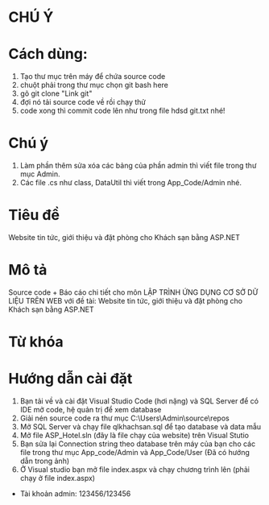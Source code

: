 # CHÚ Ý
# Cách dùng:
1. Tạo thư mục trên máy để chứa source code
2. chuột phải trong thư mục chọn git bash here
3. gõ git clone "Link git"
4. đợi nó tải source code về rồi chạy thử
5. code xong thì commit code lên như trong file hdsd git.txt nhé!

# Chú ý
1. Làm phần thêm sửa xóa các bảng của phần admin thì viết file trong thư mục Admin.
2. Các file .cs như class, DataUtil thì viết trong App_Code/Admin nhé.

# Tiêu đề
Website tin tức, giới thiệu và đặt phòng cho Khách sạn bằng ASP.NET

# Mô tả
Source code + Báo cáo chi tiết cho môn LẬP TRÌNH ỨNG DỤNG CƠ SỞ DỮ LIỆU TRÊN WEB với đề tài: Website tin tức, giới thiệu và đặt phòng cho Khách sạn bằng ASP.NET

# Từ khóa


# Hướng dẫn cài đặt
1. Bạn tải về và cài đặt Visual Studio Code (hơi nặng) và SQL Server để có IDE mở code, hệ quản trị để xem database
2. Giải nén source code ra thư mục C:\Users\Admin\source\repos
3. Mở SQL Server và chạy file qlkhachsan.sql để tạo database và data mẫu
4. Mở file ASP_Hotel.sln (đây là file chạy của website) trên Visual Stutio
5. Bạn sửa lại Connection string theo database trên máy của bạn cho các file trong thư mục App_code/Admin và App_Code/User (Đã có hướng dẫn trong ảnh)
6. Ở Visual studio bạn mở file index.aspx và chạy chương trình lên (phải chạy ở file index.aspx)


- Tài khoản admin: 123456/123456

